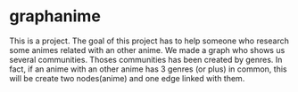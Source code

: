 # graphanime

This is a project. The goal of this project has to help someone who research some animes related with an other anime.
We made a graph who shows us several communities. Thoses communities has been created by genres.
In fact, if an anime with an other anime has 3 genres (or plus) in common, this will be create two nodes(anime) and one edge linked with them.
